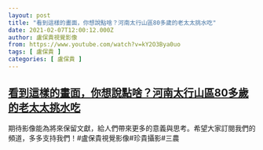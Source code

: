 ```yaml
---
layout: post
title: "看到這樣的畫面，你想說點啥？河南太行山區80多歲的老太太挑水吃"
date: 2021-02-07T12:00:12.000Z
author: 盧保貴視覺影像
from: https://www.youtube.com/watch?v=kY2O3Bya0uo
tags: [ 盧保貴 ]
categories: [ 盧保貴 ]
---
```

<!--1612699212000-->
[看到這樣的畫面，你想說點啥？河南太行山區80多歲的老太太挑水吃](https://www.youtube.com/watch?v=kY2O3Bya0uo)
------

<div>
期待影像能為將來保留文獻，給人們帶來更多的意義與思考。希望大家訂閱我們的頻道，多多支持我們！#盧保貴視覺影像#珍貴攝影#三農
</div>
